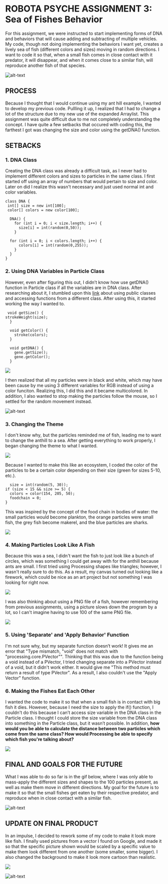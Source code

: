 # ROBOTA PSYCHE ASSIGNMENT 3: Sea of Fishes Behavior

For this assignment, we were instructed to start implementing forms of DNA and behaviors that will cause adding and subtracting of multiple vehicles. My code, though not doing implementing the behaviors I want yet, creates a lively sea of fish (different colors and sizes) moving in random directions. I want to code it so that, when a small fish comes in close contact with it predator, it will disappear, and when it comes close to a similar fish, will reproduce another fish of that species.

![alt-text](images/seafish.gif)

## PROCESS

Because I thought that I would continue using my ant hill example, I wanted to develop my previous code. Pullling it up, I realized that I had to change a lot of the structure due to my new use of the expanded Arraylist. This assignment was quite difficult due to me not completely understanding the concept. I have quite a few setbacks that occured with coding this, the farthest I got was changing the size and color using the getDNA() function.

## SETBACKS

### 1. DNA Class

Creating the DNA class was already a difficult task, as I never had to implement different colors and sizes to particles in the same class. I first started off using an array of numbers that would pertain to size and color. Later on did I realize this wasn't necessary and just used normal int and color variables.

    class DNA {
     int[] size = new int[100];
     color[] colors = new color[100];

      DNA() {
        for (int i = 0; i < size.length; i++) {
          size[i] = int(random(0,50));
        }

      for (int i = 0; i < colors.length; i++) {
          colors[i] = int(random(0,255));
        }
      }
    }

### 2. Using DNA Variables in Particle Class

However, even after figuring this out, I didn’t know how use getDNA() function in Particle class if all the variables are in DNA class. After researching about it, I stumbled upon this [link](https://discourse.processing.org/t/get-class-variables-from-another-class/14866/6) about using public classes and accessing functions from a different class. After using this, it started working the way I wanted to.

     void getSize() {
    strokeWeight(size);
      }

      void getColor() {
        stroke(colors);
      }

      void getDNA() {
        gene.getSize();
        gene.getColor();
      }

![](images/newsizesbw.png)

I then realized that all my particles were in black and white, which may have been cause by me using 3 different variables for RGB instead of using a color funciton. Realizing this, I did this and it became multicolored. In addition, I also wanted to stop making the particles follow the mouse, so I settled for the random movement instead.

![alt-text](images/colorsizerandom.gif)

### 3. Changing the Theme

I don't know why, but the particles reminded me of fish, leading me to want to change the anthill to a sea. After getting everything to work properly, I began changing the theme to what I wanted.

![](images/background.png)

Because I wanted to make this like an ecosystem, I coded the color of the particles to be a certain color depending on their size (green for sizes 5-10, etc.).

      size = int(random(5, 30));
    if (size < 15 && size >= 5) {
      colors = color(154, 205, 50);
      foodchain = 0;
    }

This was inspired by the concept of the food chain in bodies of water: the small particles would become plankton, the orange particles were small fish, the grey fish become makerel, and the blue particles are sharks.

![](images/foodchain.jpg)

### 4. Making Particles Look Like A Fish

Because this was a sea, I didn't want the fish to just look like a bunch of circles, which was something I could get away with for the anthill because ants are small. I first tried using Processing shapes like triangles; however, I wasn't really sure to do this. As a result, my canvas turned out looking like a firework, which could be nice as an art project but not something I was looking for right now.

![](images/trianglefail.png)

I was also thinking about using a PNG file of a fish, however remembering from previous assignments, using a picture slows down the program by a lot, so I can't imagine having to use 100 of the same PNG file. 

![](images/fish.png)

### 5. Using 'Separate' and 'Apply Behavior' Function

I'm not sure why, but my separate function doesn’t work! It gives me an error that "Type mismatch, "void" does not match with "processing.core.PVector"". Thinking that this was due to the function being a void instead of a PVector, I tried changing separate into a PVector instead of a void, but it didn't work either. It would give me "This method must return a result of type PVector". As a result, I also couldn't use the "Apply Vector" function.

### 6. Making the Fishes Eat Each Other

I wanted the code to make it so that when a small fish is in contact with big fish it dies. However, because I need the size to apply the if() function, I couldn't do this because I can’t access size variable in the DNA class in the Particle class. I thought I could store the size variable from the DNA class into something in the Particle class, but it wasn’t possible. In addition, **how would you be able to calculate the distance between two particles which come from the same class? How would Processing be able to specify which fish you're talking about?**

![](images/fisheat.png)

## FINAL AND GOALS FOR THE FUTURE

What I was able to do so far is in the gif below, where I was only able to mass-apply the different sizes and shapes to the 100 particles present, as well as make them move in different directions. My goal for the future is to make it so that the small fishes get eaten by their respective predator, and reproduce when in close contact with a similar fish. 

![alt-text](images/seafish.gif)

## UPDATE ON FINAL PRODUCT

In an impulse, I decided to rework some of my code to make it look more like fish. I finally used pictures from a vector I found on Google, and made it so that the specific picture shown would be scaled by a specific value to make them look different from one another (some smaller, some bigger). I also changed the background to make it look more cartoon than realistic.

![](images/fishes.png)

![alt-text](images/final.gif)
